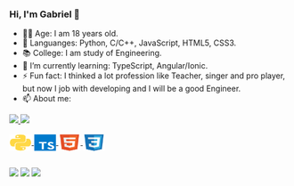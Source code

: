 ### Hi, I'm Gabriel 👋

<!--
**xXG4briel/xXG4briel** is a ✨ _special_ ✨ repository because its `README.md` (this file) appears on your GitHub profile.
-->

- 👶🏻 Age:        I am 18 years old.
- 🎲 Languanges: Python, C/C++, JavaScript, HTML5, CSS3.
- 📚 College:    I am study of Engineering.
- 🌱 I’m currently learning: TypeScript, Angular/Ionic.
- ⚡ Fun fact: I thinked  a lot profession like Teacher, singer and pro player, but now I job with developing and I will be a good Engineer.
- 📫 About me:


 <div>
  <a href="https://github.com/xXG4briel">
  <img height="180em" src="https://github-readme-stats.vercel.app/api?username=xXG4briel&show_icons=true&theme=onedark&include_all_commits=true&count_private=true"/>
  <img height="180em" src="https://github-readme-stats.vercel.app/api/top-langs/?username=xXG4briel&layout=compact&langs_count=16&theme=onedark"/>
<div>
<div style="display: inline_block"><br>
  <img align="center" alt="Gabriel-Js" height="30" width="40" src="https://raw.githubusercontent.com/devicons/devicon/master/icons/python/python-plain.svg">
  <img align="center" alt="Gabriel-Ts" height="30" width="40" src="https://raw.githubusercontent.com/devicons/devicon/master/icons/typescript/typescript-plain.svg">
<!--   <img align="center" alt="Gabriel-React" height="30" width="40" src="https://raw.githubusercontent.com/devicons/devicon/master/icons/react/react-original.svg"> -->
  <img align="center" alt="Gabriel-HTML" height="30" width="40" src="https://raw.githubusercontent.com/devicons/devicon/master/icons/html5/html5-original.svg">
  <img align="center" alt="Gabriel-CSS" height="30" width="40" src="https://raw.githubusercontent.com/devicons/devicon/master/icons/css3/css3-original.svg">
<!--   <img align="center" alt="Gabriel-Csharp" height="30" width="40" src="https://raw.githubusercontent.com/devicons/devicon/master/icons/csharp/csharp-original.svg"> -->
</div>
  
  ##
  
  <div>
  <a href = "mailto: gabrielgeorge95@gmail.com"><img src="https://img.shields.io/badge/-Gmail-%23EA4335?style=for-the-badge&logo=gmail&logoColor=white" target="_blank"></a>
  <a href="https://www.linkedin.com/in/gabriel-george-alves-nicodemus-8aa13b192" target="_blank"><img src="https://img.shields.io/badge/-LinkedIn-%230077B5?style=for-the-badge&logo=linkedin&logoColor=white" target="_blank"></a>
<!--   <a href="https://www.youtube.com/channel/UC_-uuuZbY0AAt9CViNzvc-Q" target="_blank"><img src="https://img.shields.io/badge/-Youtube-%23333?style=for-the-badge&logo=youtube&logoColor=white" target="_blank"></a> -->
  <a href="https://www.instagram.com/geeorg3___/" target="_blank"><img src="https://img.shields.io/badge/-Instagram-%23E4405F?style=for-the-badge&logo=instagram&logoColor=white" target="_blank"></a>
</div>



<!--
[![Github Badge](https://img.shields.io/badge/-Github-000?style=flat-square&logo=Github&logoColor=white&link=https://github.com/xXG4briel)](https://github.com/xXG4briel)
[![Linkedin Badge](https://img.shields.io/badge/-LinkedIn-blue?style=flat-square&logo=Linkedin&logoColor=white&link=https://www.linkedin.com/in/gabriel-george-alves-nicodemus-8aa13b192)](https://www.linkedin.com/in/gabriel-george-alves-nicodemus-8aa13b192)
[![Whatsapp Badge](https://img.shields.io/badge/-Whatsapp-4CA143?style=flat-square&labelColor=4CA143&logo=whatsapp&logoColor=white&link=https://api.whatsapp.com/send?phone=seu_telefone_55+DDD+número_de_telefone&text=Hi!)](https://api.whatsapp.com/send?phone=Gabriel_55+11+940878419&text=Hi!)
[![Gmail Badge](https://img.shields.io/badge/-Gmail-c14438?style=flat-square&logo=Gmail&logoColor=white&link=mailto:seu_email)](mailto:gabrielgeorge95@gmail.com)
-->
